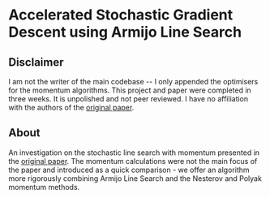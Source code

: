 # Accelerated Stochastic Gradient Descent using Armijo Line Search

## Disclaimer

I am not the writer of the main codebase -- I only appended the optimisers for the momentum algorithms.
This project and paper were completed in three weeks. It is unpolished and not peer reviewed. I have no affiliation with the authors of the [original paper](sls_paper).

## About

An investigation on the stochastic line search with momentum presented in the [original paper](sls_paper). The momentum calculations were not the main focus of the paper and introduced as a quick comparison - we offer an algorithm more rigorously combining Armijo Line Search and the Nesterov and Polyak momentum methods.


[sls_paper]: https://arxiv.org/abs/1905.09997
